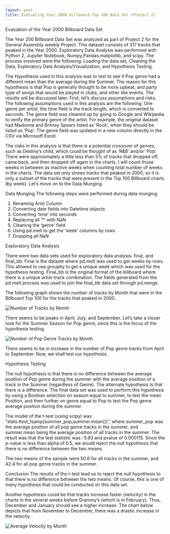 ```yaml
---
layout: post
title: Evaluating Year 2000 Billboard Top 100 Data Set (Project 2)
---
```


Evaluation of the Year 2000 Billboard Data Set

The Year 200 Billboard Data Set was analyzed as part of Project 2 for the General Assembly weekly Project.  This dataset consists of 317 tracks that peaked in the Year 2000. Exploratory Data Analysis was performed with Python 2, Jupyter Notebook, Numpy,Pandas,matplotlib, and scipy. The process involved were the following: Loading the data set, Cleaning the Data, Exploratory Data Analysis/Visualization, and Hypothesis Testing.

The Hypothesis used in this analysis was to test to see if Pop genre had a different mean than the average during the Summer. The reason for this hypothesis is that Pop is generally thought to be more upbeat, and party type of songs that would be played in clubs, and other like events. The results will be discussed later. First, let’s discuss assumptions and risks. The following assumptions used in this analysis are the following: One genre per artist, the time field is the track length, which is converted to seconds. The genre field was cleaned up by going to Google and Wikipedia to verify the primary genre of the artist. For example, the original dataset had Madonna and Britney Spears listed as ‘Rock’, when they should be listed as ‘Pop’.  The genre field was updated in a new column directly in the CSV via Microsoft Excel. 

The risks in this analysis is that there is a potential crossover of genres, such as Destiny’s child, which could be thought of as ‘R&B’ and/or’ Pop’.  There were approximately a little less than 5% of tracks that dropped off, came back, and then dropped off again in the charts. I will count those weeks in between as inactive weeks when counting total number of weeks in the charts. The data set only shows tracks that peaked in 2000, so it is only a subset of the tracks that were present in the Top 100 Billboard charts (by week). Let’s move on to the Data Munging.

Data Munging
The following steps were performed during data munging:
1. Renaming Arist Column
2. Converting date fields into Datetime objects
3. Converting ‘time’ into seconds
4. Replacing all ‘*’ with NaN
5. Cleaning the ‘genre’ field
6. Using pd.melt to get the ‘week’ columns by rows
7. Dropping all NaN

Exploratory Data Analysis

There were two data sets used for exploratory data analysis: final, and final_bb. Final is the dataset where pd.melt was used to get weeks by rows. This allowed to use groupby to get a unique week which was used for the hypothesis testing. Final_bb is the original format of the billboard where there is a unique artist-track combination. The fields generated from the pd.melt process was used to join the final_bb data set through pd.merge. 

The following graph shows the number of tracks by Month that were in the Billboard Top 100  for the tracks that peaked in 2000. 

![Number of Tracks by Month](https://adalal80.github.io/images/Tracks%20by%20Month.png)


There seems to be peaks in April, July, and September. Let’s take a closer look for the Summer Season for Pop genre, since this is the focus of the hypothesis testing.

![Number of Pop Genre Tracks by Month](https://adalal80.github.io/images/pop_genre_month.png)


There seems to be in increase in the number of Pop genre tracks from April to September. Now, we shall test our hypothesis.

Hypothesis Testing

The null hypothesis is that there is no difference between the average position of Pop genre during the summer with the average position of a track in the Summer (regardless of Genre). The alternate hypothesis is that there is a difference. The final data set was used to perform this hypothesis by using a Boolean selection on season equal to summer, to test the mean Position, and then further on genre equal to Pop to test the Pop genre average position during the summer. 

The model of the t-test (using scipy) was “stats.ttest_1samp(summer_pop,summer.mean())”, where summer_pop was the average position of all pop genre tracks in the summer, and summer.mean being the average position of all tracks in the summer. The result was that the test statistic was -3.93 and pvalue of 0.000115. Since the p-value is less than alpha of 0.5, we would reject the null hypothesis that there is no difference between the two means.  

The two means of the sample were 50.6 for all tracks in the summer, and 42.4 for all pop genre tracks in the summer.

Conclusion
The results of the t-test lead us to reject the null hypothesis to that there is no difference between the two means. Of course, this is one of many hypothesis that could be conducted on this data set. 

Another hypothesis could be that tracks increase faster (velocity) in the charts in the several weeks before Grammy’s (which is in February). Thus, December and January should see a higher increase.  The chart below depicts that from November to December, there was a drastic increase in the velocity.

![Average Velocity by Month](https://adalal80.github.io/images/Average_velocity_month.png)
